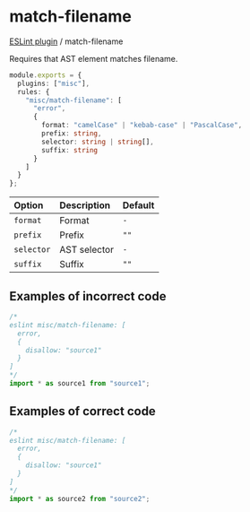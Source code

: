 # match-filename

[ESLint plugin](https://ilyub.github.io/eslint-plugin-misc/) / match-filename

Requires that AST element matches filename.

```ts
module.exports = {
  plugins: ["misc"],
  rules: {
    "misc/match-filename": [
      "error",
      {
        format: "camelCase" | "kebab-case" | "PascalCase",
        prefix: string,
        selector: string | string[],
        suffix: string
      }
    ]
  }
};
```

| Option | Description | Default |
| :----- | :----- | :----- |
| `format` | Format | `-` |
| `prefix` | Prefix | `""` |
| `selector` | AST selector | `-` |
| `suffix` | Suffix | `""` |

## Examples of incorrect code

```ts
/*
eslint misc/match-filename: [
  error,
  {
    disallow: "source1"
  }
]
*/
import * as source1 from "source1";
```

## Examples of correct code

```ts
/*
eslint misc/match-filename: [
  error,
  {
    disallow: "source1"
  }
]
*/
import * as source2 from "source2";
```